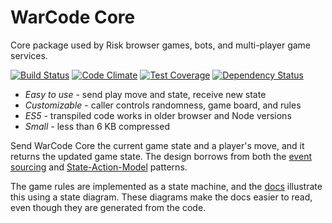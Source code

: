 # WarCode Core

Core package used by Risk browser games, bots, and multi-player game services.

[![Build Status](https://travis-ci.org/matthewspivey/warcode-core.svg?branch=master)](https://travis-ci.org/matthewspivey/warcode-core)
[![Code Climate](https://codeclimate.com/github/matthewspivey/warcode-core/badges/gpa.svg)](https://codeclimate.com/github/matthewspivey/warcode-core)
[![Test Coverage](https://codeclimate.com/github/matthewspivey/warcode-core/badges/coverage.svg)](https://codeclimate.com/github/matthewspivey/warcode-core/coverage)
[![Dependency Status](https://gemnasium.com/badges/github.com/matthewspivey/warcode-core.svg)](https://gemnasium.com/github.com/matthewspivey/warcode-core)

* _Easy to use_ - send play move and state, receive new state
* _Customizable_ - caller controls randomness, game board, and rules
* _ES5_ - transpiled code works in older browser and Node versions
* _Small_ - less than 6 KB compressed

Send WarCode Core the current game state and a player's move, and it returns the
updated game state. The design borrows from both the
[event sourcing](https://martinfowler.com/eaaDev/EventSourcing.html) and
[State-Action-Model](http://sam.js.org/) patterns.

The game rules are implemented as a state machine, and the
[docs](http://matthewspivey.com/warcode-core/) illustrate this using a state diagram.
These diagrams make the docs easier to read, even though they are generated from the code.
